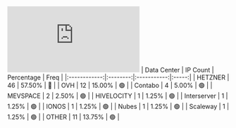 ![Diagramm](https://github.com/obajay/StateSync-snapshots/blob/main/Projects/Nois/1/README.md)
| Data Center | IP Count | Percentage | Freq |
|:------------:|:--------:|:-----------:|:-----:|
| HETZNER | 46 | 57.50% | 🔴 |
| OVH | 12 | 15.00% | 🟢 |
| Contabo | 4 | 5.00% | 🟢 |
| MEVSPACE | 2 | 2.50% | 🟢 |
| HIVELOCITY | 1 | 1.25% | 🟢 |
| Interserver | 1 | 1.25% | 🟢 |
| IONOS | 1 | 1.25% | 🟢 |
| Nubes | 1 | 1.25% | 🟢 |
| Scaleway | 1 | 1.25% | 🟢 |
| OTHER | 11 | 13.75% | 🟢 |